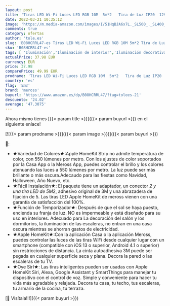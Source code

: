 ```yaml
---
layout: post
title: 'Tiras LED Wi-Fi Luces LED RGB 10M  5m*2   Tira de Luz IP20  12V  Admite DIY. Compatible con Apple HomeKit Siri  Alexa  Google Assistant y SmartThings. Decoración de la Habitación  meross.'
date: 2022-03-21 10:35:12
image: 'https://m.media-amazon.com/images/I/51HqBJA6x7L._SL500_._SL400_.jpg'
comments: true
category: ofertas
author: 'tole.es'
slug: 'B08HCRRL47-es Tiras LED Wi-Fi Luces LED RGB 10M 5m*2 Tira de Luz IP20...'
sku: 'B08HCRRL47-es'
tags: [ 'Iluminación','Iluminación de interior','Iluminación decorativa y para usos específicos de interior','Tiras LED de interior','apple','meross', ]
actualPrice: 37.98 EUR
currency: EUR
price: 37.98
comparePrice: 49.99 EUR
prodname: 'Tiras LED Wi-Fi Luces LED RGB 10M  5m*2   Tira de Luz IP20  12V  Admite DIY. Compatible con Apple HomeKit Siri  Alexa  Google Assistant y SmartThings. Decoración de la Habitación  meross.'
country: 'es'
flag: '🇪🇸'
brand: 'meross'
buyurl: 'https://www.amazon.es/dp/B08HCRRL47/?tag=tolees-21'
descuento: '24.02'
average: '47.3075'
---
```


Ahora mismo tienes [{{< param title >}}]({{< param buyurl >}}) en el siguiente enlace!

[![{{< param prodname >}}]({{< param image >}})]({{< param buyurl >}})

🔎:

- ★Variedad de Colores★:Apple HomeKit Strip no admite temperatura de color, con 550 lúmenes por metro. Con los ajustes de color soportados por la Casa App o la Meross App, puedes controlar el brillo y los colores atenuando las luces a 550 lúmenes por metro. La luz puede ser más brillante o más oscura.Adecaudo para las fiestas como Navidad, Halloween, Año Nuevo, etc.
- ★Fácil Instalación★: El paquete tiene un adaptador, un conector *2 y una tira LED de 5M*2, adhesivo original de 3M y una abrazadera de fijación de 5. Las tiras LED Apple HomeKit de meross vienen con una garantía de satisfacción del 100%.
- ★Función de Temporizador★: Después de que el sol se haya puesto, encienda su franja de luz. NO es impermeable y está diseñado para su uso en interiores. Adecuado para La decoración del salón y los dormitorios, la iluminación de las escaleras, no entran en una casa oscura mientras se ahorran gastos de electricidad.
- ★Apple HomeKit★:Con la aplicación Casa o la aplicación Meross, puedes controlar las luces de las tiras WiFi desde cualquier lugar con un smartphone (compatible con iOS 13 o superior, Android 4.1 o superior) sin restricciones de distancia. La cinta autoadhesiva 3M puede ser pegada en cualquier superficie seca y plana. Decora la pared o las escaleras de tu TV.
- ★Oye SirI★: Las tiras inteligentes pueden ser usadas con Apple HomeKit Siri, Alexa, Google Assistant y SmartThings para manejar tu dispositivo con el control de voz. Simple y conveniente para hacer tu vida más agradable y relajada. Decora tu casa, tu techo, tus escaleras, tu armario de la cocina, tu terraza.

[🛒 Visítala!!!]({{< param buyurl >}})
